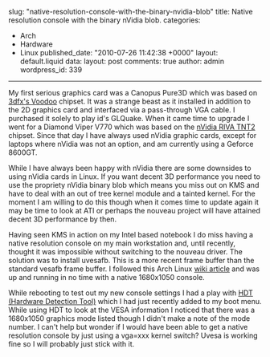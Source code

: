 slug: "native-resolution-console-with-the-binary-nvidia-blob"
title: Native resolution console with the binary nVidia blob.
categories:
  - Arch
  - Hardware
  - Linux
published_date: "2010-07-26 11:42:38 +0000"
layout: default.liquid
data:
  layout: post
  comments: true
  author: admin
  wordpress_id: 339
---
My first serious graphics card was a Canopus Pure3D which was based on [3dfx's Voodoo](http://en.wikipedia.org/wiki/3dfx) chipset. It was a strange beast as it installed in addition to the 2D graphics card and interfaced via a pass-through VGA cable. I purchased it solely to play id's GLQuake. When it came time to upgrade I went for a Diamond Viper V770 which was based on the [nVidia RIVA TNT2](http://en.wikipedia.org/wiki/Tnt2) chipset. Since that day I have always used nVidia graphic cards, except for laptops where nVidia was not an option, and am currently using a Geforce 8600GT.

While I have always been happy with nVidia there are some downsides to using nVidia cards in Linux. If you want decent 3D performance you need to use the propriety nVidia binary blob which means you miss out on KMS and have to deal with an out of tree kernel module and a tainted kernel. For the moment I am willing to do this though when it comes time to update again it may be time to look at ATI or perhaps the nouveau project will have attained decent 3D performance by then.

Having seen KMS in action on my Intel based notebook I do miss having a native resolution console on my main workstation and, until recently, thought it was impossible without switching to the nouveau driver. The solution was to install uvesafb. This is a more recent frame buffer than the standard vesafb frame buffer. I followed this Arch Linux [wiki article](http://wiki.archlinux.org/index.php/Uvesafb) and was up and running in no time with a native 1680x1050 console.

While rebooting to test out my new console settings I had a play with [HDT (Hardware Detection Tool)](http://www.hdt-project.org/) which I had just recently added to my boot menu. While using HDT to look at the VESA information I noticed that there was a 1680x1050 graphics mode listed though I didn't make a note of the mode number. I can't help but wonder if I would have been able to get a native resolution console by just using a vga=xxx kernel switch? Uvesa is working fine so I will probably just stick with it.
